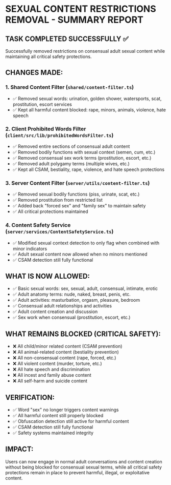 SEXUAL CONTENT RESTRICTIONS REMOVAL - SUMMARY REPORT
====================================================

## TASK COMPLETED SUCCESSFULLY ✅

Successfully removed restrictions on consensual adult sexual content while maintaining all critical safety protections.

## CHANGES MADE:

### 1. Shared Content Filter (`shared/content-filter.ts`)
- ✅ Removed sexual words: urination, golden shower, watersports, scat, prostitution, escort services
- ✅ Kept all harmful content blocked: rape, minors, animals, violence, hate speech

### 2. Client Prohibited Words Filter (`client/src/lib/prohibitedWordsFilter.ts`)  
- ✅ Removed entire sections of consensual adult content
- ✅ Removed bodily functions with sexual context (semen, cum, etc.)
- ✅ Removed consensual sex work terms (prostitution, escort, etc.)
- ✅ Removed adult polygamy terms (multiple wives, etc.)
- ✅ Kept all CSAM, bestiality, rape, violence, and hate speech protections

### 3. Server Content Filter (`server/utils/content-filter.ts`)
- ✅ Removed sexual bodily functions (piss, urinate, scat, etc.)
- ✅ Removed prostitution from restricted list
- ✅ Added back "forced sex" and "family sex" to maintain safety
- ✅ All critical protections maintained

### 4. Content Safety Service (`server/services/ContentSafetyService.ts`)
- ✅ Modified sexual context detection to only flag when combined with minor indicators
- ✅ Adult sexual content now allowed when no minors mentioned
- ✅ CSAM detection still fully functional

## WHAT IS NOW ALLOWED:
- ✅ Basic sexual words: sex, sexual, adult, consensual, intimate, erotic
- ✅ Adult anatomy terms: nude, naked, breast, penis, etc.
- ✅ Adult activities: masturbation, orgasm, pleasure, bedroom
- ✅ Consensual adult relationships and activities
- ✅ Adult content creation and discussion
- ✅ Sex work when consensual (prostitution, escort, etc.)

## WHAT REMAINS BLOCKED (CRITICAL SAFETY):
- ❌ All child/minor related content (CSAM prevention)
- ❌ All animal-related content (bestiality prevention)
- ❌ All non-consensual content (rape, forced, etc.)
- ❌ All violent content (murder, torture, etc.)
- ❌ All hate speech and discrimination
- ❌ All incest and family abuse content
- ❌ All self-harm and suicide content

## VERIFICATION:
- ✅ Word "sex" no longer triggers content warnings
- ✅ All harmful content still properly blocked
- ✅ Obfuscation detection still active for harmful content
- ✅ CSAM detection still fully functional
- ✅ Safety systems maintained integrity

## IMPACT:
Users can now engage in normal adult conversations and content creation without being blocked for consensual sexual terms, while all critical safety protections remain in place to prevent harmful, illegal, or exploitative content.
